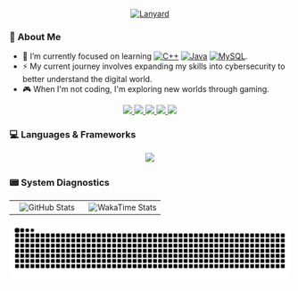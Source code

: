 <div align="center">

[![Lanyard](https://lanyard-profile-readme.vercel.app/api/1134220267535745065?theme=dark&bg=1c1c1c&borderRadius=8px)](https://discord.com/users/1134220267535745065)

</div>

### 🤔 **About Me**

- 🌱 I’m currently focused on learning <a href="https://github.com/Arganata-on/learn-cpp"><img src="https://img.shields.io/badge/C++-%2300599C?style=flat&logo=c%2B%2B&logoColor=white" alt="C++" /></a> <a href="https://github.com/Arganata-on/learn-java"><img src="https://img.shields.io/badge/Java-%23ED8B00?style=flat&logo=openjdk&logoColor=white" alt="Java" /></a> <a href="https://github.com/Arganata-on/learn-mysql"><img src="https://img.shields.io/badge/mysql-%234479A1?style=flat&logo=mysql&logoColor=white" alt="MySQL" /></a>.
- ⚡ My current journey involves expanding my skills into cybersecurity to better understand the digital world.
- 🎮 When I'm not coding, I'm exploring new worlds through gaming.

<p align="center">
 <a href="mailto:arganata.on@gmail.com">
 <img src="https://img.shields.io/badge/Gmail-D14836?logo=gmail&logoColor=white"/>
 </a>
<a href="https://discordapp.com/users/1134220267535745065">
<img src="https://img.shields.io/badge/Discord-%235865F2.svg?&logo=discord&logoColor=white"/>
</a>
<a href="https://www.instagram.com/arganata.on/">
<img src="https://img.shields.io/badge/Instagram-%23E4405F.svg?logo=Instagram&logoColor=white"/>
</a>
<a href="https://www.facebook.com/satania.kejedot.54/" ><img src="https://img.shields.io/badge/Facebook-%231877F2.svg?logo=Facebook&logoColor=white"/>
</a>
<a href="https://www.youtube.com/@Arganata.YouTube" ><img src="https://img.shields.io/badge/YouTube-%23FF0000.svg?logo=YouTube&logoColor=white"/>
</a>
</p>

### 💻 **Languages & Frameworks**

<p align="center">
  <img src="https://skillicons.dev/icons?i=cpp,java,py,html,css,mysql,git,idea,vscode,stackoverflow" />
</p>

### 📟 **System Diagnostics**

<table width="100%">
  <tr>
    <td width="50%" align="center">
      <picture>
        <source media="(prefers-color-scheme: dark)" srcset="https://github-readme-stats.vercel.app/api/top-langs/?username=Arganata-on&layout=compact&theme=tokyonight&count_private=true">
        <source media="(prefers-color-scheme: light)" srcset="https://github-readme-stats.vercel.app/api/top-langs/?username=Arganata-on&layout=compact&theme=buefy&count_private=true">
        <img align="center" src="https://github-readme-stats.vercel.app/api/top-langs/?username=Arganata-on&layout=compact&theme=tokyonight&count_private=true" alt="GitHub Stats">
      </picture>
    </td>
    <td width="50%" align="center">
      <picture>
        <source media="(prefers-color-scheme: dark)" srcset="https://github-readme-stats.vercel.app/api/wakatime?username=Arganata&layout=compact&theme=tokyonight">
        <source media="(prefers-color-scheme: light)" srcset="https://github-readme-stats.vercel.app/api/wakatime?username=Arganata&layout=compact&theme=buefy">
        <img align="center" src="https://github-readme-stats.vercel.app/api/wakatime?username=Arganata&layout=compact&theme=tokyonight" alt="WakaTime Stats">
      </picture>
    </td>
  </tr>
</table>

<div align="center">
  <picture>
    <source media="(prefers-color-scheme: dark)" srcset="https://raw.githubusercontent.com/Arganata-on/Arganata-on/output/github-contribution-grid-snake-dark.svg">
    <source media="(prefers-color-scheme: light)" srcset="https://raw.githubusercontent.com/Arganata-on/Arganata-on/output/github-contribution-grid-snake.svg">
    <img src="https://raw.githubusercontent.com/Arganata-on/Arganata-on/output/github-contribution-grid-snake-dark.svg" alt="Contribution Snake">
  </picture>
</div>

